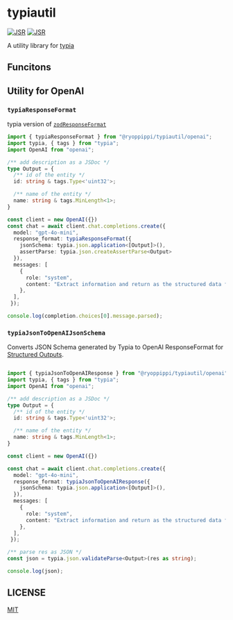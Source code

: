 # typiautil

[![JSR](https://jsr.io/badges/@ryoppippi/typiautil)](https://jsr.io/@ryoppippi/typiautil)
[![JSR](https://jsr.io/badges/@ryoppippi/typiautil/score)](https://jsr.io/@ryoppippi/typiautil)

A utility library for [typia](https://typia.io/)

## Funcitons 

## Utility for OpenAI


### `typiaResponseFormat`

typia version of [`zodResponseFormat`](https://github.com/openai/openai-node/blob/31e4afd6ca50e8e2560598296c099390c5956e31/src/helpers/zod.ts#L56-L73)

```ts
import { typiaResponseFormat } from "@ryoppippi/typiautil/openai";
import typia, { tags } from "typia";
import OpenAI from "openai";

/** add description as a JSDoc */
type Output = {
  /** id of the entity */
  id: string & tags.Type<'uint32'>;

  /** name of the entity */
  name: string & tags.MinLength<1>;
}

const client = new OpenAI({})
const chat = await client.chat.completions.create({
  model: "gpt-4o-mini",
  response_format: typiaResponseFormat({
    jsonSchema: typia.json.application<[Output]>(),
    assertParse: typia.json.createAssertParse<Output>
  }),
  messages: [
    {
      role: "system",
      content: "Extract information and return as the structured data following schema",
    },
  ],
 });

console.log(completion.choices[0].message.parsed);
```

### `typiaJsonToOpenAIJsonSchema`

Converts JSON Schema generated by Typia to OpenAI ResponseFormat for [Structured Outputs](https://platform.openai.com/docs/guides/structured-outputs).


```ts

import { typiaJsonToOpenAIResponse } from "@ryoppippi/typiautil/openai";
import typia, { tags } from "typia";
import OpenAI from "openai";

/** add description as a JSDoc */
type Output = {
  /** id of the entity */
  id: string & tags.Type<'uint32'>;

  /** name of the entity */
  name: string & tags.MinLength<1>;
}

const client = new OpenAI({})

const chat = await client.chat.completions.create({
  model: "gpt-4o-mini",
  response_format: typiaJsonToOpenAIResponse({
    jsonSchema: typia.json.application<[Output]>(),
  }),
  messages: [
    {
      role: "system",
      content: "Extract information and return as the structured data following schema",
    },
  ],
 });

/** parse res as JSON */
const json = typia.json.validateParse<Output>(res as string);

console.log(json);
```

## LICENSE

[MIT](./LICENSE)
